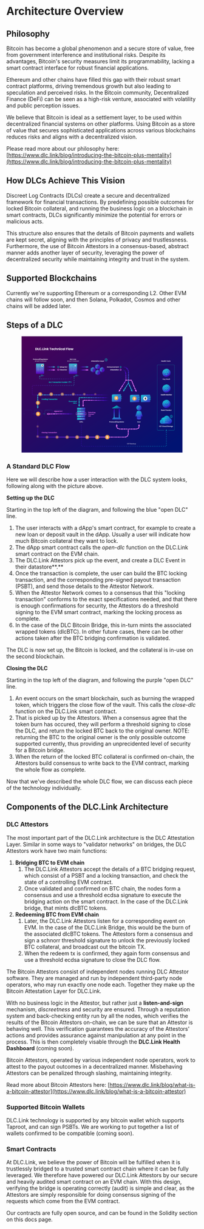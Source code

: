 # Architecture Overview

## Philosophy

Bitcoin has become a global phenomenon and a secure store of value, free from government interference and institutional risks. Despite its advantages, Bitcoin's security measures limit its programmability, lacking a smart contract interface for robust financial applications.

Ethereum and other chains have filled this gap with their robust smart contract platforms, driving tremendous growth but also leading to speculation and perceived risks. In the Bitcoin community, Decentralized Finance (DeFi) can be seen as a high-risk venture, associated with volatility and public perception issues.

We believe that Bitcoin is ideal as a settlement layer, to be used within decentralized financial systems on other platforms. Using Bitcoin as a store of value that secures sophisticated applications across various blockchains reduces risks and aligns with a decentralized vision.

Please read more about our philosophy here: [https://www.dlc.link/blog/introducing-the-bitcoin-plus-mentality](https://www.dlc.link/blog/introducing-the-bitcoin-plus-mentality)

## How DLCs Achieve This Vision

Discreet Log Contracts (DLCs) create a secure and decentralized framework for financial transactions. By predefining possible outcomes for locked Bitcoin collateral, and running the business logic on a blockchain in smart contracts, DLCs significantly minimize the potential for errors or malicious acts.&#x20;

This structure also ensures that the details of Bitcoin payments and wallets are kept secret, aligning with the principles of privacy and trustlessness. Furthermore, the use of Bitcoin Attestors in a consensus-based, abstract manner adds another layer of security, leveraging the power of decentralized security while maintaining integrity and trust in the system.

## Supported Blockchains

Currently we're supporting Ethereum or a corresponding L2. Other EVM chains will follow soon, and then Solana, Polkadot, Cosmos and other chains will be added later.

## Steps of a DLC

<figure><img src="../.gitbook/assets/DLC.Link_TechnicalFlow_latest.png" alt=""><figcaption></figcaption></figure>

### A Standard DLC Flow

Here we will describe how a user interaction with the DLC system looks, following along with the picture above.

**Setting up the DLC**

Starting in the top left of the diagram, and following the blue "open DLC" line.

1. The user interacts with a dApp's smart contract, for example to create a new loan or deposit vault in the dApp. Usually a user will indicate how much Bitcoin collateral they want to lock.
2. The dApp smart contract calls the _open-dlc_ function on the DLC.Link smart contract on the EVM chain.
3. The DLC.Link Attestors pick up the event, and create a DLC Event in their datastore**.**
4. Once the transaction is complete, the user can build the BTC locking transaction, and the corresponding pre-signed payout transaction (PSBT), and send those details to the Attestor Network.
5. When the Attestor Network comes to a consensus that this "locking transaction" conforms to the exact specifications needed, and that there is enough confirmations for security, the Attestors do a threshold signing to the EVM smart contract, marking the locking process as complete.
6. In the case of the DLC Bitcoin Bridge, this in-turn mints the associated wrapped tokens (dlcBTC). In other future cases, there can be other actions taken after the BTC bridging confirmation is validated.

The DLC is now set up, the Bitcoin is locked, and the collateral is in-use on the second blockchain.

**Closing the DLC**

Starting in the top left of the diagram, and following the purple "open DLC" line.

1. An event occurs on the smart blockchain, such as burning the wrapped token, which triggers the close flow of the vault. This calls the _close-dlc_ function on the DLC.Link smart contract.
2. That is picked up by the Attestors. When a consensus agree that the token burn has occured, they will perform a threshold signing to close the DLC, and return the locked BTC back to the original owner. NOTE: returning the BTC to the original owner is the only possible outcome supported currently, thus providing an unprecidented level of security for a Bitcoin bridge.
3. When the return of the locked BTC collateral is confirmed on-chain, the Attestors build consensus to write back to the EVM contract, marking the whole flow as complete.

Now that we've described the whole DLC flow, we can discuss each piece of the technology individually.

## Components of the DLC.Link Architecture

### DLC Attestors

The most important part of the DLC.Link architecture is the DLC Attestation Layer. Similar in some ways to "validator networks" on bridges, the DLC Attestors work have two main functions:

1. **Bridging BTC to EVM chain**
   1. The DLC.Link Attestors accept the details of a BTC bridging request, which consist of a PSBT and a locking transaction, and check the state of a controlling EVM contract.&#x20;
   2. Once validated and confirmed on BTC chain, the nodes form a consensus and use a threshold ecdsa signature to execute the bridging action on the smart contract. In the case of the DLC.Link bridge, that mints dlcBTC tokens.
2. **Redeeming BTC from EVM chain**
   1. Later, the DLC.Link Attestors listen for a corresponding event on EVM. In the case of the DLC.Link Bridge, this would be the burn of the associated dlcBTC tokens. The Attestors form a consensus and sign a schnorr threshold signature  to unlock the previously locked BTC collateral, and broadcast out the bitcoin TX.
   2. When the redeem tx is confirmed, they again form consensus and use a threshold ecdsa signature to close the DLC flow.

The Bitcoin Attestors consist of independent nodes running DLC Attestor software. They are managed and run by independent third-party node operators, who may run exactly one node each. Together they make up the Bitcoin Attestation Layer for DLC.Link.

With no business logic in the Attestor, but rather just a **listen-and-sign** mechanism, _discreetness_ and security are ensured. Through a reputation system and back-checking entity run by all the nodes, which verifies the results of the Bitcoin Attestors on-chain, we can be sure that an Attestor is behaving well. This verification guarantees the accuracy of the Attestors' actions and provides assurance against manipulation at any point in the process. This is then completely visable through the **DLC.Link Health Dashboard** (coming soon).

Bitcoin Attestors, operated by various independent node operators, work to attest to the payout outcomes in a decentralized manner. Misbehaving Attestors can be penalized through slashing, maintaining integrity.

Read more about Bitcoin Attestors here: [https://www.dlc.link/blog/what-is-a-bitcoin-attestor](https://www.dlc.link/blog/what-is-a-bitcoin-attestor)

### Supported Bitcoin Wallets

DLC.Link technology is supported by any bitcoin wallet which supports Taproot, and can sign PSBTs. We are working to put together a list of wallets confirmed to be compatible (coming soon).&#x20;

### Smart Contracts

At DLC.Link, we believe the power of Bitcoin will be fulfilled when it is trustlessly bridged to a trusted smart contract chain where it can be fully leveraged. We therefore have powered our DLC.Link Attestors by our secure and heavily audited smart contract on an EVM chain. With this design, verifying the bridge is operating correctly (audit) is simple and clear, as the Attestors are simply responsible for doing consensus signing of the requests which come from the EVM contract.

Our contracts are fully open source, and can be found in the Solidity section on this docs page.

